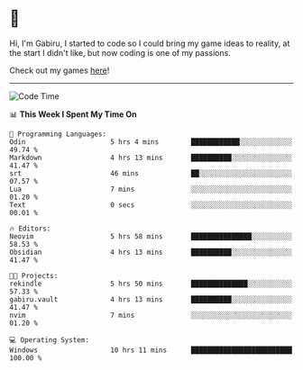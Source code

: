 # 🐀

Hi, I'm Gabiru, I started to code so I could bring my game ideas to reality, at the start I didn't like, but now coding is one of my passions.

Check out my games [here](https://gabiru.art/projetos/)!

---

<!--START_SECTION:waka-->
![Code Time](http://img.shields.io/badge/Code%20Time-564%20hrs%2034%20mins-blue)

📊 **This Week I Spent My Time On** 

```text
💬 Programming Languages: 
Odin                     5 hrs 4 mins        ████████████░░░░░░░░░░░░░   49.74 % 
Markdown                 4 hrs 13 mins       ██████████░░░░░░░░░░░░░░░   41.47 % 
srt                      46 mins             ██░░░░░░░░░░░░░░░░░░░░░░░   07.57 % 
Lua                      7 mins              ░░░░░░░░░░░░░░░░░░░░░░░░░   01.20 % 
Text                     0 secs              ░░░░░░░░░░░░░░░░░░░░░░░░░   00.01 % 

🔥 Editors: 
Neovim                   5 hrs 58 mins       ███████████████░░░░░░░░░░   58.53 % 
Obsidian                 4 hrs 13 mins       ██████████░░░░░░░░░░░░░░░   41.47 % 

🐱‍💻 Projects: 
rekindle                 5 hrs 50 mins       ██████████████░░░░░░░░░░░   57.33 % 
gabiru.vault             4 hrs 13 mins       ██████████░░░░░░░░░░░░░░░   41.47 % 
nvim                     7 mins              ░░░░░░░░░░░░░░░░░░░░░░░░░   01.20 % 

💻 Operating System: 
Windows                  10 hrs 11 mins      █████████████████████████   100.00 % 
```


<!--END_SECTION:waka-->
